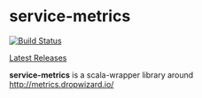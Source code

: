# service-metrics

[![Build Status](https://travis-ci.org/InnovaCo/service-metrics.svg?branch=master)](https://travis-ci.org/InnovaCo/service-metrics) 

[ Latest Releases ](https://oss.sonatype.org/#nexus-search;gav~eu.inn~service-metrics_*~~~)

**service-metrics** is a scala-wrapper library around http://metrics.dropwizard.io/



